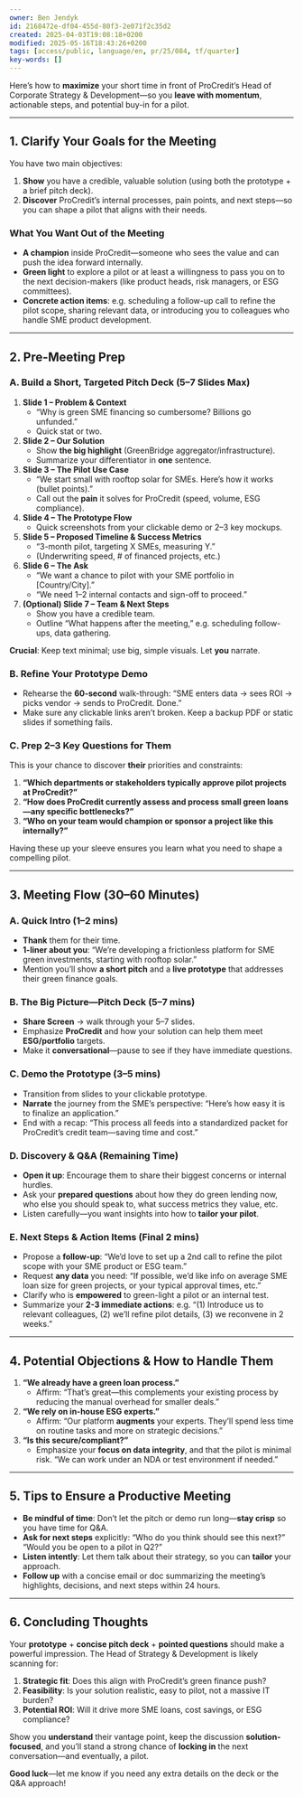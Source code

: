 ```yaml
---
owner: Ben Jendyk
id: 2168472e-df04-455d-80f3-2e071f2c35d2
created: 2025-04-03T19:08:18+0200
modified: 2025-05-16T18:43:26+0200
tags: [access/public, language/en, pr/25/084, tf/quarter]
key-words: []
---
```


Here’s how to **maximize** your short time in front of ProCredit’s Head of Corporate Strategy & Development—so you **leave with momentum**, actionable steps, and potential buy-in for a pilot.

---

## **1. Clarify Your Goals for the Meeting**

You have two main objectives:

1. **Show** you have a credible, valuable solution (using both the prototype + a brief pitch deck).  
2. **Discover** ProCredit’s internal processes, pain points, and next steps—so you can shape a pilot that aligns with their needs.

### **What You Want Out of the Meeting**
- **A champion** inside ProCredit—someone who sees the value and can push the idea forward internally.  
- **Green light** to explore a pilot or at least a willingness to pass you on to the next decision-makers (like product heads, risk managers, or ESG committees).  
- **Concrete action items**: e.g. scheduling a follow-up call to refine the pilot scope, sharing relevant data, or introducing you to colleagues who handle SME product development.

---

## **2. Pre-Meeting Prep**

### **A. Build a Short, Targeted Pitch Deck (5–7 Slides Max)**
1. **Slide 1 – Problem & Context**  
   - “Why is green SME financing so cumbersome? Billions go unfunded.”  
   - Quick stat or two.  
2. **Slide 2 – Our Solution**  
   - Show **the big highlight** (GreenBridge aggregator/infrastructure).  
   - Summarize your differentiator in **one** sentence.  
3. **Slide 3 – The Pilot Use Case**  
   - “We start small with rooftop solar for SMEs. Here’s how it works (bullet points).”  
   - Call out the **pain** it solves for ProCredit (speed, volume, ESG compliance).  
4. **Slide 4 – The Prototype Flow**  
   - Quick screenshots from your clickable demo or 2–3 key mockups.  
5. **Slide 5 – Proposed Timeline & Success Metrics**  
   - “3-month pilot, targeting X SMEs, measuring Y.”  
   - (Underwriting speed, # of financed projects, etc.)  
6. **Slide 6 – The Ask**  
   - “We want a chance to pilot with your SME portfolio in [Country/City].”  
   - “We need 1–2 internal contacts and sign-off to proceed.”  
7. **(Optional) Slide 7 – Team & Next Steps**  
   - Show you have a credible team.  
   - Outline “What happens after the meeting,” e.g. scheduling follow-ups, data gathering.

**Crucial**: Keep text minimal; use big, simple visuals. Let **you** narrate.

### **B. Refine Your Prototype Demo**
- Rehearse the **60-second** walk-through: “SME enters data → sees ROI → picks vendor → sends to ProCredit. Done.”
- Make sure any clickable links aren’t broken. Keep a backup PDF or static slides if something fails.

### **C. Prep 2–3 Key Questions for Them**
This is your chance to discover **their** priorities and constraints:

1. **“Which departments or stakeholders typically approve pilot projects at ProCredit?”**  
2. **“How does ProCredit currently assess and process small green loans—any specific bottlenecks?”**  
3. **“Who on your team would champion or sponsor a project like this internally?”**

Having these up your sleeve ensures you learn what you need to shape a compelling pilot.

---

## **3. Meeting Flow (30–60 Minutes)**

### **A. Quick Intro (1–2 mins)**
- **Thank** them for their time.  
- **1-liner about you**: “We’re developing a frictionless platform for SME green investments, starting with rooftop solar.”  
- Mention you’ll show **a short pitch** and a **live prototype** that addresses their green finance goals.

### **B. The Big Picture—Pitch Deck (5–7 mins)**
- **Share Screen** → walk through your 5–7 slides.  
- Emphasize **ProCredit** and how your solution can help them meet **ESG/portfolio** targets.  
- Make it **conversational**—pause to see if they have immediate questions.

### **C. Demo the Prototype (3–5 mins)**
- Transition from slides to your clickable prototype.  
- **Narrate** the journey from the SME’s perspective: “Here’s how easy it is to finalize an application.”  
- End with a recap: “This process all feeds into a standardized packet for ProCredit’s credit team—saving time and cost.”

### **D. Discovery & Q&A (Remaining Time)**
- **Open it up**: Encourage them to share their biggest concerns or internal hurdles.  
- Ask your **prepared questions** about how they do green lending now, who else you should speak to, what success metrics they value, etc.  
- Listen carefully—you want insights into how to **tailor your pilot**.

### **E. Next Steps & Action Items (Final 2 mins)**
- Propose a **follow-up**: “We’d love to set up a 2nd call to refine the pilot scope with your SME product or ESG team.”  
- Request **any data** you need: “If possible, we’d like info on average SME loan size for green projects, or your typical approval times, etc.”  
- Clarify who is **empowered** to green-light a pilot or an internal test.  
- Summarize your **2-3 immediate actions**: e.g. “(1) Introduce us to relevant colleagues, (2) we’ll refine pilot details, (3) we reconvene in 2 weeks.”

---

## **4. Potential Objections & How to Handle Them**

1. **“We already have a green loan process.”**  
   - Affirm: “That’s great—this complements your existing process by reducing the manual overhead for smaller deals.”  
2. **“We rely on in-house ESG experts.”**  
   - Affirm: “Our platform **augments** your experts. They’ll spend less time on routine tasks and more on strategic decisions.”  
3. **“Is this secure/compliant?”**  
   - Emphasize your **focus on data integrity**, and that the pilot is minimal risk. “We can work under an NDA or test environment if needed.”

---

## **5. Tips to Ensure a Productive Meeting**

- **Be mindful of time**: Don’t let the pitch or demo run long—**stay crisp** so you have time for Q&A.  
- **Ask for next steps** explicitly: “Who do you think should see this next?” “Would you be open to a pilot in Q2?”  
- **Listen intently**: Let them talk about their strategy, so you can **tailor** your approach.  
- **Follow up** with a concise email or doc summarizing the meeting’s highlights, decisions, and next steps within 24 hours.  

---

## **6. Concluding Thoughts**

Your **prototype** + **concise pitch deck** + **pointed questions** should make a powerful impression. The Head of Strategy & Development is likely scanning for:

1. **Strategic fit**: Does this align with ProCredit’s green finance push?  
2. **Feasibility**: Is your solution realistic, easy to pilot, not a massive IT burden?  
3. **Potential ROI**: Will it drive more SME loans, cost savings, or ESG compliance?

Show you **understand** their vantage point, keep the discussion **solution-focused**, and you’ll stand a strong chance of **locking in** the next conversation—and eventually, a pilot. 

**Good luck**—let me know if you need any extra details on the deck or the Q&A approach!